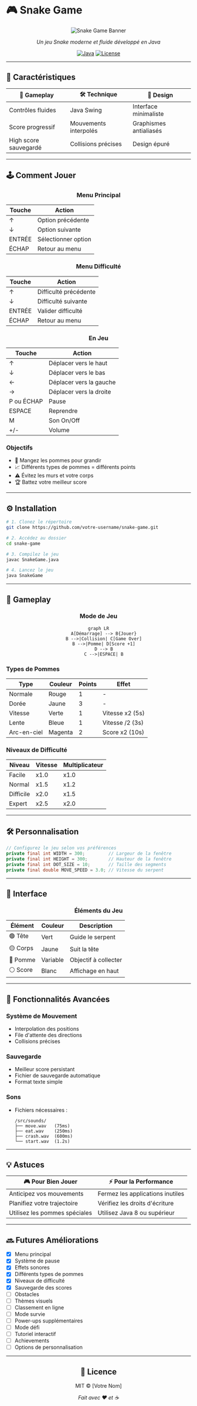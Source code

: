 # 🎮 Snake Game

<div align="center">

![Snake Game Banner](/api/placeholder/800/200)

*Un jeu Snake moderne et fluide développé en Java*

[![Java](https://img.shields.io/badge/Java-ED8B00?style=for-the-badge&logo=java&logoColor=white)](https://www.java.com/)
[![License](https://img.shields.io/badge/License-MIT-blue.svg?style=for-the-badge)](LICENSE)

</div>

---

## 🌟 Caractéristiques

<div align="center">

| 🎯 Gameplay | 🛠️ Technique | 🎨 Design |
|------------|--------------|-----------|
| Contrôles fluides | Java Swing | Interface minimaliste |
| Score progressif | Mouvements interpolés | Graphismes antialiasés |
| High score sauvegardé | Collisions précises | Design épuré |

</div>

---

## 🕹️ Comment Jouer

<div align="center">

### Menu Principal
| Touche | Action |
|--------|--------|
| ↑ | Option précédente |
| ↓ | Option suivante |
| ENTRÉE | Sélectionner option |
| ÉCHAP | Retour au menu |

### Menu Difficulté
| Touche | Action |
|--------|--------|
| ↑ | Difficulté précédente |
| ↓ | Difficulté suivante |
| ENTRÉE | Valider difficulté |
| ÉCHAP | Retour au menu |

### En Jeu
| Touche | Action |
|--------|--------|
| ↑ | Déplacer vers le haut |
| ↓ | Déplacer vers le bas |
| ← | Déplacer vers la gauche |
| → | Déplacer vers la droite |
| P ou ÉCHAP | Pause |
| ESPACE | Reprendre |
| M | Son On/Off |
| +/- | Volume |

</div>

### Objectifs

- 🍎 Mangez les pommes pour grandir
- 📈 Différents types de pommes = différents points
- ⚠️ Évitez les murs et votre corps
- 🏆 Battez votre meilleur score

---

## ⚙️ Installation

```bash
# 1. Clonez le répertoire
git clone https://github.com/votre-username/snake-game.git

# 2. Accédez au dossier
cd snake-game

# 3. Compilez le jeu
javac SnakeGame.java

# 4. Lancez le jeu
java SnakeGame
```

---

## 🎯 Gameplay

<div align="center">

### Mode de Jeu

```mermaid
graph LR
    A[Démarrage] --> B{Jouer}
    B -->|Collision| C[Game Over]
    B -->|Pomme| D[Score +1]
    D --> B
    C -->|ESPACE| B
```

</div>

### Types de Pommes
| Type | Couleur | Points | Effet |
|------|---------|---------|-------|
| Normale | Rouge | 1 | - |
| Dorée | Jaune | 3 | - |
| Vitesse | Verte | 1 | Vitesse x2 (5s) |
| Lente | Bleue | 1 | Vitesse /2 (3s) |
| Arc-en-ciel | Magenta | 2 | Score x2 (10s) |

### Niveaux de Difficulté
| Niveau | Vitesse | Multiplicateur |
|--------|---------|----------------|
| Facile | x1.0 | x1.0 |
| Normal | x1.5 | x1.2 |
| Difficile | x2.0 | x1.5 |
| Expert | x2.5 | x2.0 |

---

## 🛠️ Personnalisation

```java
// Configurez le jeu selon vos préférences
private final int WIDTH = 300;         // Largeur de la fenêtre
private final int HEIGHT = 300;        // Hauteur de la fenêtre
private final int DOT_SIZE = 10;       // Taille des segments
private final double MOVE_SPEED = 3.0; // Vitesse du serpent
```

---

## 🎨 Interface

<div align="center">

### Éléments du Jeu

| Élément | Couleur | Description |
|---------|---------|-------------|
| 🟢 Tête | Vert | Guide le serpent |
| 🟡 Corps | Jaune | Suit la tête |
| 🔴 Pomme | Variable | Objectif à collecter |
| ⚪ Score | Blanc | Affichage en haut |

</div>

---

## 🚀 Fonctionnalités Avancées

### Système de Mouvement
- Interpolation des positions
- File d'attente des directions
- Collisions précises

### Sauvegarde
- Meilleur score persistant
- Fichier de sauvegarde automatique
- Format texte simple

### Sons
- Fichiers nécessaires :
  ```
  /src/sounds/
  ├── move.wav   (75ms)
  ├── eat.wav    (250ms)
  ├── crash.wav  (600ms)
  └── start.wav  (1.2s)
  ```

---

## 💡 Astuces

<div align="center">

| 🎮 Pour Bien Jouer | ⚡ Pour la Performance |
|-------------------|----------------------|
| Anticipez vos mouvements | Fermez les applications inutiles |
| Planifiez votre trajectoire | Vérifiez les droits d'écriture |
| Utilisez les pommes spéciales | Utilisez Java 8 ou supérieur |

</div>

---

## 🔜 Futures Améliorations

- [x] Menu principal
- [x] Système de pause
- [x] Effets sonores
- [x] Différents types de pommes
- [x] Niveaux de difficulté
- [x] Sauvegarde des scores
- [ ] Obstacles
- [ ] Thèmes visuels
- [ ] Classement en ligne
- [ ] Mode survie
- [ ] Power-ups supplémentaires
- [ ] Mode défi
- [ ] Tutoriel interactif
- [ ] Achievements
- [ ] Options de personnalisation

---

<div align="center">

## 📝 Licence

MIT © [Votre Nom]

*Fait avec ❤️ et ☕*

</div>
